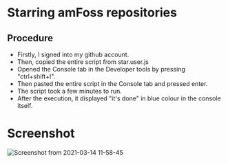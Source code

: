 # Starring amFoss repositories
## Procedure 
- Firstly, I signed into my github account.
- Then, copied the entire script from star.user.js 
- Opened the Console tab in the Developer tools by pressing "ctrl+shift+I".
- Then pasted the entire script in the Console tab and pressed enter.
- The script took a few minutes to run.
- After the execution, it displayed "it's done" in blue colour in the console itself.

# Screenshot
![Screenshot from 2021-03-14 11-58-45](https://user-images.githubusercontent.com/74526207/114925699-119b6880-9e4d-11eb-8150-1b32e1492851.png)
